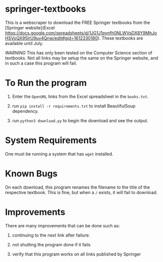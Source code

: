 # springer-textbooks

This is a webscraper to download the FREE Springer textbooks from the [Springer website](Excel https://docs.google.com/spreadsheets/d/1JG1J1pynfh0NLWVsDX8Y9MhJoHSVoQX95IrU9uv4Qnw/edit#gid=1612330180). These textbooks are available until July.

*WARNING* This has only been tested on the Computer Science section of textbooks. Not all links may be setup the same on the Springer website, and in such a case this program will fail.

# To Run the program

1) Enter the `OpenURL` links from the Excel spreadsheet in the `books.txt`.

2) run `pip install -r requirements.txt` to install BeautifulSoup dependency.

3) run `python3 download.py` to begin the download and see the output.

# System Requirements
One must be running a system that has `wget` installed.

# Known Bugs
On each download, this program renames the filename to the title of the respective textbook.
This is fine, but when a `/` exists, it will fail to download.

# Improvements
There are many improvements that can be done such as:

1) continuing to the next link after failure:

2) not shutting the program done if it fails

3) verify that this program works on all links published by Springer
